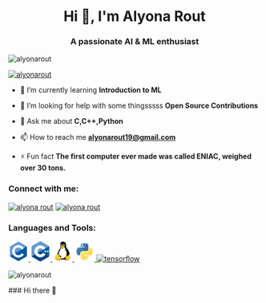 <h1 align="center">Hi 👋, I'm Alyona Rout</h1>
<h3 align="center">A passionate AI & ML enthusiast</h3>

<p align="left"> <img src="https://komarev.com/ghpvc/?username=alyonarout&label=Profile%20views&color=0e75b6&style=flat" alt="alyonarout" /> </p>

<p align="left"> <a href="https://github.com/ryo-ma/github-profile-trophy"><img src="https://github-profile-trophy.vercel.app/?username=alyonarout" alt="alyonarout" /></a> </p>

- 🔭 I’m currently learning **Introduction to ML**

- 🤝 I’m looking for help with some thingsssss **Open Source Contributions**

- 💬 Ask me about **C,C++,Python**

- 📫 How to reach me **alyonarout19@gmail.com**

- ⚡ Fun fact **The first computer ever made was called ENIAC, weighed over 30 tons.**

<h3 align="left">Connect with me:</h3>
<p align="left">
<a href="https://linkedin.com/in/alyona rout" target="blank"><img align="center" src="https://raw.githubusercontent.com/rahuldkjain/github-profile-readme-generator/master/src/images/icons/Social/linked-in-alt.svg" alt="alyona rout" height="30" width="40" /></a>
<a href="https://fb.com/alyona rout" target="blank"><img align="center" src="https://raw.githubusercontent.com/rahuldkjain/github-profile-readme-generator/master/src/images/icons/Social/facebook.svg" alt="alyona rout" height="30" width="40" /></a>
</p>

<h3 align="left">Languages and Tools:</h3>
<p align="left"> <a href="https://www.cprogramming.com/" target="_blank" rel="noreferrer"> <img src="https://raw.githubusercontent.com/devicons/devicon/master/icons/c/c-original.svg" alt="c" width="40" height="40"/> </a> <a href="https://www.w3schools.com/cpp/" target="_blank" rel="noreferrer"> <img src="https://raw.githubusercontent.com/devicons/devicon/master/icons/cplusplus/cplusplus-original.svg" alt="cplusplus" width="40" height="40"/> </a> <a href="https://www.linux.org/" target="_blank" rel="noreferrer"> <img src="https://raw.githubusercontent.com/devicons/devicon/master/icons/linux/linux-original.svg" alt="linux" width="40" height="40"/> </a> <a href="https://www.python.org" target="_blank" rel="noreferrer"> <img src="https://raw.githubusercontent.com/devicons/devicon/master/icons/python/python-original.svg" alt="python" width="40" height="40"/> </a> <a href="https://www.tensorflow.org" target="_blank" rel="noreferrer"> <img src="https://www.vectorlogo.zone/logos/tensorflow/tensorflow-icon.svg" alt="tensorflow" width="40" height="40"/> </a> </p>

<p><img align="center" src="https://github-readme-stats.vercel.app/api/top-langs?username=alyonarout&show_icons=true&locale=en&layout=compact" alt="alyonarout" /></p>
### Hi there 👋

<!--
**alyonarout/alyonarout** is a ✨ _special_ ✨ repository because its `README.md` (this file) appears on your GitHub profile.

Here are some ideas to get you started:

- 🔭 I’m currently working on ...
- 🌱 I’m currently learning ...
- 👯 I’m looking to collaborate on ...
- 🤔 I’m looking for help with ...
- 💬 Ask me about ...
- 📫 How to reach me: ...
- 😄 Pronouns: ...
- ⚡ Fun fact: ...
-->
